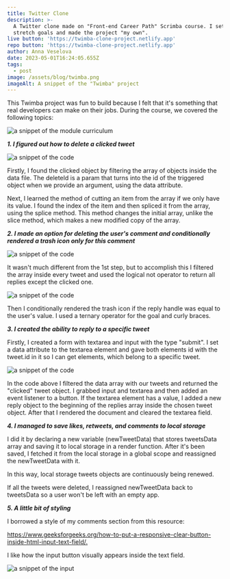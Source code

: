 ```yaml
---
title: Twitter Clone
description: >-
  A Twitter clone made on "Front-end Career Path" Scrimba course. I set some
  stretch goals and made the project "my own".
live button: 'https://twimba-clone-project.netlify.app'
repo button: 'https://twimba-clone-project.netlify.app'
author: Anna Veselova
date: 2023-05-01T16:24:05.655Z
tags:
  - post
image: /assets/blog/twimba.png
imageAlt: A snippet of the "Twimba" project
---
```

This Twimba project was fun to build because I felt that it's something that real developers can make on their jobs. During the course, we covered the following topics:

![a snippet of the module curriculum](/assets/blog/twimba_studied.png)

_**1. I figured out how to delete a clicked tweet**_

![a snippet of the code](/assets/blog/twimba-delete-tweet.png)

Firstly, I found the clicked object by filtering the array of objects inside the data file. The deleteId is a param that turns into the id of the triggered object when we provide an argument, using the data attribute. 

Next, I learned the method of cutting an item from the array if we only have its value. I found the index of the item and then spliced it from the array, using the splice method. This method changes the initial array, unlike the slice method, which makes a new modified copy of the array.

**_2. I made an option for deleting the user's comment and conditionally rendered a trash icon only for this comment_**

![a snippet of the code](/assets/blog/delete_comment-twimba.png)

It wasn't much different from the 1st step, but to accomplish this I filtered the array inside every tweet and used the logical not operator to return all replies except the clicked one. 

![a snippet of the code](/assets/blog/conditional_icon-twimba.png)

Then I conditionally rendered the trash icon if the reply handle was equal to the user's value. I used a ternary operator for the goal and curly braces. 

**_3. I created the ability to reply to a specific tweet_**

Firstly, I created a form with textarea and input with the type "submit". I set a data attribute to the textarea element and gave both elements id with the tweet.id in it so I can get elements, which belong to a specific tweet. 

![a snippet of the code](/assets/blog/comment-tweet.png)

In the code above I filtered the data array with our tweets and returned the "clicked" tweet object. I grabbed input and textarea and then added an event listener to a button. If the textarea element has a value, I added a new reply object to the beginning of the replies array inside the chosen tweet object. After that I rendered the document and cleared the textarea field.

**_4. I managed to save likes, retweets, and comments to local storage_**

I did it by declaring a new variable (newTweetData) that stores tweetsData array and saving it to local storage in a render function. After it's been saved, I fetched it from the local storage in a global scope and reassigned the newTweetData with it. 

In this way, local storage tweets objects are continuously being renewed.

If all the tweets were deleted, I reassigned newTweetData back to tweetsData so a user won't be left with an empty app.

_**5. A little bit of styling**_

I borrowed a style of my comments section from this resource:

<https://www.geeksforgeeks.org/how-to-put-a-responsive-clear-button-inside-html-input-text-field/.>

I like how the input button visually appears inside the text field.

![a snippet of the input](/assets/blog/input-tweemba.png)
